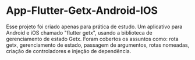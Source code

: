 # App-Flutter-Getx-Android-IOS

Esse projeto foi criado apenas para prática de estudo. Um aplicativo para Android e iOS chamado "flutter getx", usando a biblioteca de gerenciamento de estado Getx. Foram cobertos os assuntos como: rota getx, gerenciamento de estado, passagem de argumentos, rotas nomeadas, criação de controladores e injeção de dependência.
